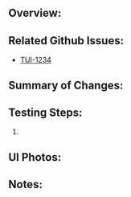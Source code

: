 ## Overview: ##

## Related Github Issues: ##

* [TUI-1234](https://github.com/tapis-project/tapis-ui/issues/1234)

## Summary of Changes: ##

## Testing Steps: ##
1.

## UI Photos:

## Notes: ##
